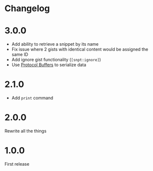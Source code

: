 # Changelog

# 3.0.0

- Add ability to retrieve a snippet by its name
- Fix issue where 2 gists with identical content would be assigned the same ID
- Add ignore gist functionality (`[snpt:ignore]`)
- Use [Protocol Buffers](https://developers.google.com/protocol-buffers/) to serialize data

# 2.1.0

- Add `print` command

# 2.0.0

Rewrite all the things

# 1.0.0

First release
